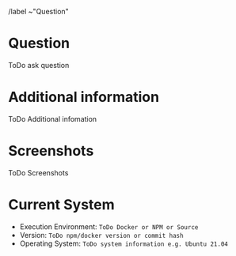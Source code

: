 /label ~"Question"

<!-- Remove all ToDos in this template! -->

# Question
<!-- Just ask your question :) -->

ToDo ask question

# Additional information
<!-- Optional add additional informaiton about the question here. If not: Remove section -->

ToDo Additional infomation

# Screenshots
<!-- Optional add some screenshots that describes the question. If not: Remove section -->

ToDo Screenshots

# Current System
<!-- Optional add information about your system below. If not: Remove section -->

* Execution Environment: `ToDo Docker or NPM or Source`
* Version: `ToDo npm/docker version or commit hash`
* Operating System: `ToDo system information e.g. Ubuntu 21.04`
